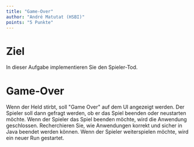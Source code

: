 ```yaml
---
title: "Game-Over"
author: "André Matutat (HSBI)"
points: "5 Punkte"
---
```


# Ziel

In dieser Aufgabe implementieren Sie den Spieler-Tod.

# Game-Over

Wenn der Held stirbt, soll "Game Over" auf dem UI angezeigt werden. Der Spieler soll dann
gefragt werden, ob er das Spiel beenden oder neustarten möchte. Wenn der Spieler das Spiel
beenden möchte, wird die Anwendung geschlossen. Recherchieren Sie, wie Anwendungen korrekt
und sicher in Java beendet werden können. Wenn der Spieler weiterspielen möchte, wird ein
neuer Run gestartet.
